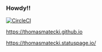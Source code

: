 ### Howdy!!

[![CircleCI](https://circleci.com/gh/thomasmatecki/thomasmatecki.svg?style=svg)](https://circleci.com/gh/thomasmatecki/thomasmatecki)

https://thomasmatecki.github.io

https://thomasmatecki.statuspage.io/

<!--
**thomasmatecki/thomasmatecki** is a ✨ _special_ ✨ repository because its `README.md` (this file) appears on your GitHub profile.

Here are some ideas to get you started:

- 🔭 I’m currently working on ...
- 🌱 I’m currently learning ...
- 👯 I’m looking to collaborate on ...
- 🤔 I’m looking for help with ...
- 💬 Ask me about ...
- 📫 How to reach me: ...
- 😄 Pronouns: ...
- ⚡ Fun fact: ...
-->
